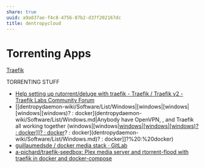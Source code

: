 ```yaml
---
share: true
uuid: a9a837ae-f4c8-4756-87b2-d37f202167dc
title: dentropycloud
---
```



# Torrenting Apps

[Traefik](/undefined)

TORRENTING STUFF

*   [Help setting up rutorrent/deluge with traefik - Traefik / Traefik v2 - Traefik Labs Community Forum](https://community.traefik.io/t/help-setting-up-rutorrent-deluge-with-traefik/1781)
*   [[dentropydaemon-wiki/Software/List/Windows|[windows|[windows|[windows|[windows)? : docker](dentropydaemon-wiki/Software/List/Windows.md|Anybody have OpenVPN, , and Traefik all working together (windows|[windows|[windows|[windows|[windows)? : docker]]? : docker](../../../Software/List/Windows.md)? : docker](dentropydaemon-wiki/Software/List/Windows.md)? : docker]]?%20:%20docker)
*   [guillaumedsde / docker media stack · GitLab](https://gitlab.com/guillaumedsde/docker-media-stack)
*   [a-pichard/traefik-seedbox: Plex media server and rtorrent-flood with traefik in docker and docker-compose](https://github.com/a-pichard/traefik-seedbox)